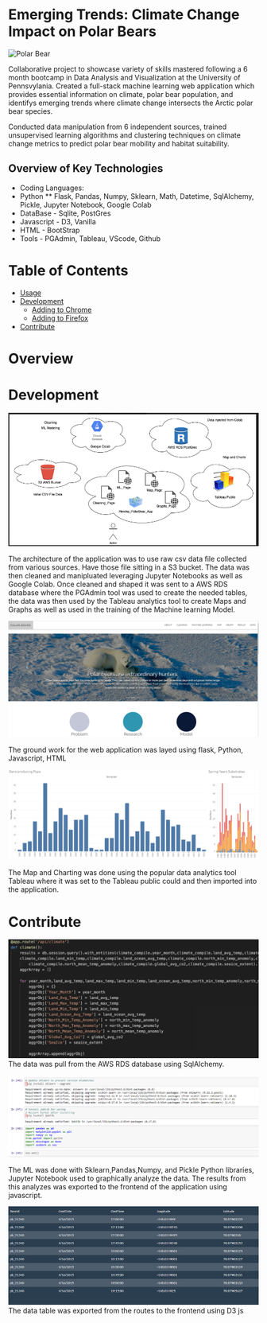 # Emerging Trends: Climate Change Impact on Polar Bears

![Polar Bear](https://www.google.com/url?sa=i&url=https%3A%2F%2Fwww.joshbrill.co%2Fhome&psig=AOvVaw2GYi_39aXyOOrue2W5DD_z&ust=1615922706210000&source=images&cd=vfe&ved=0CAYQjRxqFwoTCJDm7qqDs-8CFQAAAAAdAAAAABAD)


Collaborative project to showcase variety of skills mastered following a 6 month bootcamp in Data Analysis and Visualization at the University of Pennsvylania. Created a full-stack machine learning web application which provides essential information on climate, polar bear population, and identifys emerging trends where climate change intersects the Arctic polar bear species. 

Conducted data manipulation from 6 independent sources, trained unsupervised learning algorithms and clustering techniques on climate change metrics to predict polar bear mobility and habitat suitability.

##  Overview of Key Technologies

* Coding Languages: 
* Python
** Flask, Pandas, Numpy, Sklearn, Math, Datetime, SqlAlchemy, Pickle, Jupyter Notebook, Google Colab
* DataBase - Sqlite, PostGres 
* Javascript - D3, Vanilla
* HTML - BootStrap
* Tools - PGAdmin, Tableau, VScode, Github

# Table of Contents

- [Usage](#usage)
- [Development](#development)
    - [Adding to Chrome](#adding-to-chrome)
    - [Adding to Firefox](#adding-to-firefox)
- [Contribute](#contribute)

# Overview

# Development
![](Images/diagram.png)

The architecture of the application was to use raw csv data file collected from various sources. Have those file sitting in a S3 bucket. The data was then cleaned and manipluated leveraging Jupyter Notebooks as well as Google Colab. Once cleaned and shaped it was sent to a AWS RDS database where the PGAdmin tool was used to create the needed tables, the data was then used by the Tableau analytics tool to create Maps and Graphs as well as used in the training of the Machine learning Model.

![](Images/wireframe.PNG)

The ground work for the web application was layed using flask, Python, Javascript, HTML

![](Images/tb1.png)

The Map and Charting was done using the popular data analytics tool Tableau where it was set to the Tableau public could and then imported into the application.

# Contribute
![](Images/fl1.png)
The data was pull from the AWS RDS database using SqlAlchemy.

![](Images/cl1.png)

The ML was done with Sklearn,Pandas,Numpy, and Pickle Python libraries, Jupyter Notebook used to graphically analyze the data. The results from this analyzes was exported to the frontend of the application using javascript.

![](Images/data.png)
The data table was exported from the routes to the frontend using D3 js

